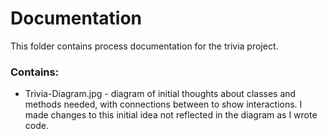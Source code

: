 # Documentation

This folder contains process documentation for the trivia project.

### Contains:
* Trivia-Diagram.jpg - diagram of initial thoughts about classes and methods needed,
with connections between to show interactions. I made changes to this initial idea not
reflected in the diagram as I wrote code.
